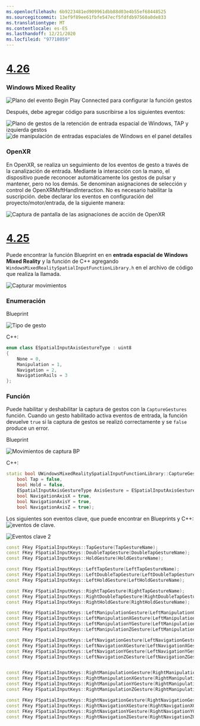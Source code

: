 ```yaml
---
ms.openlocfilehash: 6b9223481ed909961dbb88d03e4b55ef68448525
ms.sourcegitcommit: 13ef9f89ee61fbfe547ecf5fdfdb97560a0de833
ms.translationtype: MT
ms.contentlocale: es-ES
ms.lasthandoff: 12/21/2020
ms.locfileid: "97718059"
---
```

# <a name="426"></a>[4.26](#tab/426)

### <a name="windows-mixed-reality"></a>Windows Mixed Reality

![Plano del evento Begin Play Connected para configurar la función gestos](../images/unreal-hand-tracking-img-09.png)

Después, debe agregar código para suscribirse a los siguientes eventos:

![Plano de gestos de la retención de entrada espacial de Windows, TAP y izquierda gestos ](../images/unreal/key-events.png)
 ![ de manipulación de entradas espaciales de Windows en el panel detalles](../images/unreal/key-events2.png)

### <a name="openxr"></a>OpenXR

En OpenXR, se realiza un seguimiento de los eventos de gesto a través de la canalización de entrada. Mediante la interacción con la mano, el dispositivo puede reconocer automáticamente los gestos de pulsar y mantener, pero no los demás. Se denominan asignaciones de selección y control de OpenXRMsftHandInteraction. No es necesario habilitar la suscripción. debe declarar los eventos en configuración del proyecto/motor/entrada, de la siguiente manera:

![Captura de pantalla de las asignaciones de acción de OpenXR](../images/unreal-hand-tracking-img-12.png)

# <a name="425"></a>[4.25](#tab/425)

Puede encontrar la función Blueprint en en **entrada espacial de Windows Mixed Reality** y la función de C++ agregando `WindowsMixedRealitySpatialInputFunctionLibrary.h` en el archivo de código que realiza la llamada.

![Capturar movimientos](../images/unreal/capture-gestures.png)

### <a name="enum"></a>Enumeración
<!-- Deprecated
The `ESPatialInputAxisGestureType` enum describes spatial axis gestures and are [fully documented](../../out-of-scope/deprecated/holograms-211.md).
-->
Blueprint

![Tipo de gesto](../images/unreal/gesture-type.png)

C++:
```cpp
enum class ESpatialInputAxisGestureType : uint8
{
    None = 0,
    Manipulation = 1,
    Navigation = 2,
    NavigationRails = 3
};
```

### <a name="function"></a>Función
Puede habilitar y deshabilitar la captura de gestos con la `CaptureGestures` función. Cuando un gesto habilitado activa eventos de entrada, la función devuelve `true` si la captura de gestos se realizó correctamente y se `false` produce un error.

Blueprint

![Movimientos de captura BP](../images/unreal/capture-gestures-bp.png)

C++:
```cpp
static bool UWindowsMixedRealitySpatialInputFunctionLibrary::CaptureGestures(
    bool Tap = false,
    bool Hold = false,
    ESpatialInputAxisGestureType AxisGesture = ESpatialInputAxisGestureType::None,
    bool NavigationAxisX = true,
    bool NavigationAxisY = true,
    bool NavigationAxisZ = true);
```

Los siguientes son eventos clave, que puede encontrar en Blueprints y C++: ![ eventos de clave.](../images/unreal/key-events.png)

![Eventos clave 2](../images/unreal/key-events2.png)
```cpp
const FKey FSpatialInputKeys::TapGesture(TapGestureName);
const FKey FSpatialInputKeys::DoubleTapGesture(DoubleTapGestureName);
const FKey FSpatialInputKeys::HoldGesture(HoldGestureName);

const FKey FSpatialInputKeys::LeftTapGesture(LeftTapGestureName);
const FKey FSpatialInputKeys::LeftDoubleTapGesture(LeftDoubleTapGestureName);
const FKey FSpatialInputKeys::LeftHoldGesture(LeftHoldGestureName);

const FKey FSpatialInputKeys::RightTapGesture(RightTapGestureName);
const FKey FSpatialInputKeys::RightDoubleTapGesture(RightDoubleTapGestureName);
const FKey FSpatialInputKeys::RightHoldGesture(RightHoldGestureName);

const FKey FSpatialInputKeys::LeftManipulationGesture(LeftManipulationGestureName);
const FKey FSpatialInputKeys::LeftManipulationXGesture(LeftManipulationXGestureName);
const FKey FSpatialInputKeys::LeftManipulationYGesture(LeftManipulationYGestureName);
const FKey FSpatialInputKeys::LeftManipulationZGesture(LeftManipulationZGestureName);

const FKey FSpatialInputKeys::LeftNavigationGesture(LeftNavigationGestureName);
const FKey FSpatialInputKeys::LeftNavigationXGesture(LeftNavigationXGestureName);
const FKey FSpatialInputKeys::LeftNavigationYGesture(LeftNavigationYGestureName);
const FKey FSpatialInputKeys::LeftNavigationZGesture(LeftNavigationZGestureName);


const FKey FSpatialInputKeys::RightManipulationGesture(RightManipulationGestureName);
const FKey FSpatialInputKeys::RightManipulationXGesture(RightManipulationXGestureName);
const FKey FSpatialInputKeys::RightManipulationYGesture(RightManipulationYGestureName);
const FKey FSpatialInputKeys::RightManipulationZGesture(RightManipulationZGestureName);

const FKey FSpatialInputKeys::RightNavigationGesture(RightNavigationGestureName);
const FKey FSpatialInputKeys::RightNavigationXGesture(RightNavigationXGestureName);
const FKey FSpatialInputKeys::RightNavigationYGesture(RightNavigationYGestureName);
const FKey FSpatialInputKeys::RightNavigationZGesture(RightNavigationZGestureName);
```

